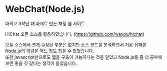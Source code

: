 # WebChat(Node.js)
대학교 3학년 때 과제로 만든 채팅 웹 사이트

HiChat 오픈 소스를 활용하였습니다. (https://github.com/wayou/hichat)

오픈 소스에서 크게 수정된 부분은 없지만 소스 코드를 분석하면서 
처음 접해본 Node.js의 개념을 어느 정도 잡을 수 있었습니다.  
또한 javascript만으로도 웹을 구축이 가능하다는 것을 알았고
Node.js를 좀 더 공부해 보면 좋을 것 같다는 생각이 들었습니다.

